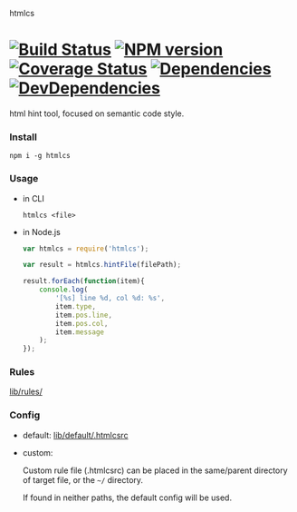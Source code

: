 htmlcs

[![Build Status](https://travis-ci.org/ecomfe/htmlcs.svg)](http://travis-ci.org/ecomfe/htmlcs)
[![NPM version](https://badge.fury.io/js/htmlcs.svg)](http://badge.fury.io/js/htmlcs)
[![Coverage Status](https://coveralls.io/repos/ecomfe/htmlcs/badge.png)](https://coveralls.io/r/ecomfe/htmlcs)
[![Dependencies](http://img.shields.io/david/ecomfe/htmlcs.svg?style=flat-square)](https://david-dm.org/ecomfe/htmlcs)
[![DevDependencies](http://img.shields.io/david/dev/ecomfe/htmlcs.svg?style=flat-square)](https://david-dm.org/ecomfe/htmlcs)
========

html hint tool, focused on semantic code style.

### Install

	npm i -g htmlcs

### Usage

* in CLI

	```shell
	htmlcs <file>
	```

* in Node.js

	```javascript
	var htmlcs = require('htmlcs');

	var result = htmlcs.hintFile(filePath);

	result.forEach(function(item){
	    console.log(
	        '[%s] line %d, col %d: %s',
	        item.type,
	        item.pos.line,
	        item.pos.col,
	        item.message
	    );
	});
	```

### Rules

[lib/rules/](./lib/rules/)

### Config

* default: [lib/default/.htmlcsrc](./lib/default/.htmlcsrc)

* custom:

	Custom rule file (.htmlcsrc) can be placed in the same/parent directory of target file, or the `~/` directory.

	If found in neither paths, the default config will be used.
